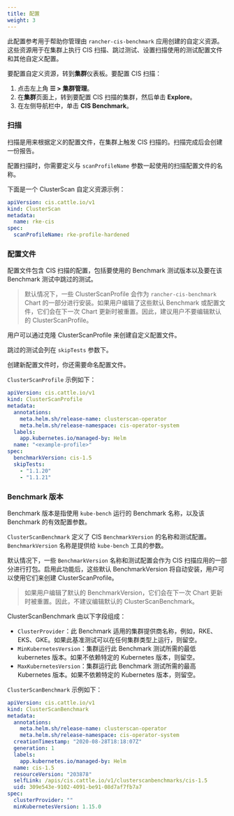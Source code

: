 ```yaml
---
title: 配置
weight: 3
---
```


此配置参考用于帮助你管理由 `rancher-cis-benchmark` 应用创建的自定义资源。这些资源用于在集群上执行 CIS 扫描、跳过测试、设置扫描使用的测试配置文件和其他自定义配置。

要配置自定义资源，转到**集群**仪表板。要配置 CIS 扫描：

1. 点击左上角 **☰ > 集群管理**。
1. 在**集群**页面上，转到要配置 CIS 扫描的集群，然后单击 **Explore**。
1. 在左侧导航栏中，单击 **CIS Benchmark**。

### 扫描

扫描是用来根据定义的配置文件，在集群上触发 CIS 扫描的。扫描完成后会创建一份报告。

配置扫描时，你需要定义与 `scanProfileName` 参数一起使用的扫描配置文件的名称。

下面是一个 ClusterScan 自定义资源示例：

```yaml
apiVersion: cis.cattle.io/v1
kind: ClusterScan
metadata:
  name: rke-cis
spec:
  scanProfileName: rke-profile-hardened
```

### 配置文件

配置文件包含 CIS 扫描的配置，包括要使用的 Benchmark 测试版本以及要在该 Benchmark 测试中跳过的测试。

> 默认情况下，一些 ClusterScanProfile 会作为 `rancher-cis-benchmark` Chart 的一部分进行安装。如果用户编辑了这些默认 Benchmark 或配置文件，它们会在下一次 Chart 更新时被重置。因此，建议用户不要编辑默认的 ClusterScanProfile。

用户可以通过克隆 ClusterScanProfile 来创建自定义配置文件。

跳过的测试会列在 `skipTests` 参数下。

创建新配置文件时，你还需要命名配置文件。

`ClusterScanProfile` 示例如下：

```yaml
apiVersion: cis.cattle.io/v1
kind: ClusterScanProfile
metadata:
  annotations:
    meta.helm.sh/release-name: clusterscan-operator
    meta.helm.sh/release-namespace: cis-operator-system
  labels:
    app.kubernetes.io/managed-by: Helm
  name: "<example-profile>"
spec:
  benchmarkVersion: cis-1.5
  skipTests:
    - "1.1.20"
    - "1.1.21"
```

### Benchmark 版本

Benchmark 版本是指使用 `kube-bench` 运行的 Benchmark 名称，以及该 Benchmark 的有效配置参数。

`ClusterScanBenchmark` 定义了 CIS `BenchmarkVersion` 的名称和测试配置。`BenchmarkVersion` 名称是提供给 `kube-bench` 工具的参数。

默认情况下，一些 `BenchmarkVersion` 名称和测试配置会作为 CIS 扫描应用的一部分进行打包。启用此功能后，这些默认 BenchmarkVersion 将自动安装，用户可以使用它们来创建 ClusterScanProfile。

> 如果用户编辑了默认的 BenchmarkVersion，它们会在下一次 Chart 更新时被重置。因此，不建议编辑默认的 ClusterScanBenchmark。

ClusterScanBenchmark 由以下字段组成：

- `ClusterProvider`：此 Benchmark 适用的集群提供商名称，例如，RKE、EKS、GKE。如果此基准测试可以在任何集群类型上运行，则留空。
- `MinKubernetesVersion`：集群运行此 Benchmark 测试所需的最低 kubernetes 版本。如果不依赖特定的 Kubernetes 版本，则留空。
- `MaxKubernetesVersion`：集群运行此 Benchmark 测试所需的最高 Kubernetes 版本。如果不依赖特定的 Kubernetes 版本，则留空。

`ClusterScanBenchmark` 示例如下：

```yaml
apiVersion: cis.cattle.io/v1
kind: ClusterScanBenchmark
metadata:
  annotations:
    meta.helm.sh/release-name: clusterscan-operator
    meta.helm.sh/release-namespace: cis-operator-system
  creationTimestamp: "2020-08-28T18:18:07Z"
  generation: 1
  labels:
    app.kubernetes.io/managed-by: Helm
  name: cis-1.5
  resourceVersion: "203878"
  selfLink: /apis/cis.cattle.io/v1/clusterscanbenchmarks/cis-1.5
  uid: 309e543e-9102-4091-be91-08d7af7fb7a7
spec:
  clusterProvider: ""
  minKubernetesVersion: 1.15.0
```

